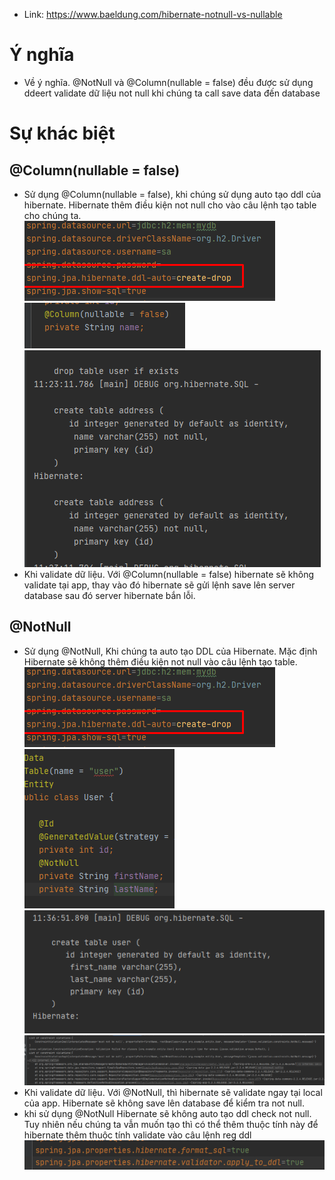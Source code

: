 - Link: https://www.baeldung.com/hibernate-notnull-vs-nullable
# Ý nghĩa
- Về ý nghĩa. @NotNull và @Column(nullable = false)  đều được sử dụng ddeert validate dữ liệu not null khi chúng ta call save data đến database
# Sự khác biệt
##  @Column(nullable = false)
- Sử dụng  @Column(nullable = false), khi chúng sử dụng auto tạo ddl của hibernate. Hibernate thêm điều kiện not null cho vào câu lệnh tạo table cho chúng ta.
 ![alt text](/docs/image/column/Image1.png)
 ![alt text](/docs/image/column/image2.png)
 ![alt text](/docs/image/column/Image3.png)
- Khi validate dữ liệu. Với @Column(nullable = false) hibernate sẽ không validate tại app, thay vào đó hibernate sẽ gửi lệnh save lên server database sau đó server hibernate bắn lỗi.

## @NotNull
- Sử dụng @NotNull, Khi chúng ta auto tạo DDL của Hibernate. Mặc định Hibernate sẽ không thêm điều kiện not null vào câu lệnh tạo table.
 ![alt text](/docs/image/column/Image1.png)
 ![alt text](/docs/image/nonnul/Image4.png)
 ![alt text](/docs/image/nonnul/Image5.png)
 ![alt text](/docs/image/nonnul/Image6.png)
- Khi validate dữ liệu. Với @NotNull, thì hibernate sẽ validate ngay tại local của app. Hibernate sẽ không save lên database để kiểm tra not null.
- khi sử dụng @NotNull Hibernate sẽ không auto tạo ddl check not null. Tuy nhiên nếu chúng ta vẫn muốn tạo thì có thể thêm thuộc tính này để hibernate thêm thuộc tính validate vào câu lệnh reg ddl
 ![alt text](/docs/image/nonnul/Image7.png)

 
